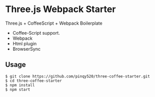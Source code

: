 # Three.js Webpack Starter

Three.js + CoffeeScript + Webpack Boilerplate

- Coffee-Script support.
- Webpack
- Html plugin
- BrowserSync

## Usage

```
$ git clone https://github.com/pinqy520/three-coffee-starter.git
$ cd three-coffee-starter
$ npm install
$ npm start
```